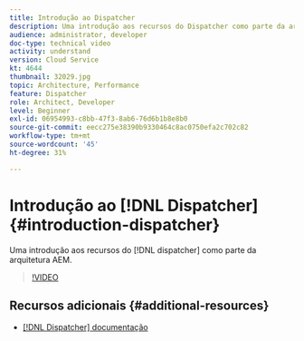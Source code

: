 ```yaml
---
title: Introdução ao Dispatcher
description: Uma introdução aos recursos do Dispatcher como parte da arquitetura do AEM.
audience: administrator, developer
doc-type: technical video
activity: understand
version: Cloud Service
kt: 4644
thumbnail: 32029.jpg
topic: Architecture, Performance
feature: Dispatcher
role: Architect, Developer
level: Beginner
exl-id: 06954993-c8bb-47f3-8ab6-76d6b1b8e8b0
source-git-commit: eecc275e38390b9330464c8ac0750efa2c702c82
workflow-type: tm+mt
source-wordcount: '45'
ht-degree: 31%

---
```


# Introdução ao [!DNL Dispatcher] {#introduction-dispatcher}

Uma introdução aos recursos do [!DNL dispatcher] como parte da arquitetura AEM.

>[!VIDEO](https://video.tv.adobe.com/v/32029?quality=12&learn=on)

## Recursos adicionais {#additional-resources}

* [[!DNL Dispatcher] documentação](https://experienceleague.adobe.com/docs/experience-manager-dispatcher/using/dispatcher.html?lang=pt-BR)
